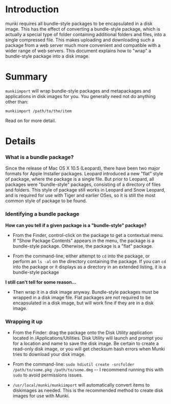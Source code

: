 # Introduction #

munki requires all bundle-style packages to be encapsulated in a disk image. This has the effect of converting a bundle-style package, which is actually a special type of folder containing additional folders and files, into a single compressed file. This makes uploading and downloading such a package from a web server much more convenient and compatible with a wider range of web servers. This document explains how to "wrap" a bundle-style package into a disk image.

# Summary #

`munkiimport` will wrap bundle-style packages and metapackages and applications in disk images for you. You generally need not do anything other than:

`munkiimport /path/to/the/item`

Read on for more detail.

# Details #

### What is a bundle package? ###

Since the release of Mac OS X 10.5 (Leopard), there have been two major formats for Apple Installer packages. Leopard introduced a new "flat" style of package, where the package is a single file. But prior to Leopard, all packages were "bundle-style" packages, consisting of a directory of files and folders. This style of package still works in Leopard and Snow Leopard, and is required for use with Tiger and earlier OSes, so it is still the most common style of package to be found.

### Identifying a bundle package ###

**How can you tell if a given package is a "bundle-style" package?**

  * From the Finder, control-click on the package to get a contextual menu. If "Show Package Contents" appears in the menu, the package is a bundle-style package. Otherwise, the package is a "flat" package.

  * From the command-line, either attempt to `cd` into the package, or perform an `ls -al` on the directory containing the package. If you can `cd` into the package or it displays as a directory in an extended listing, it is a bundle-style package

**I still can't tell for some reason...**

  * Then wrap it in a disk image anyway. Bundle-style packages must be wrapped in a disk image file. Flat packages are not required to be encapsulated in a disk image, but will work fine if they are in a disk image.

### Wrapping it up ###

  * From the Finder: drag the package onto the Disk Utility application located in /Applications/Utilities. Disk Utility will launch and prompt you for a location and name to save the disk image. Be certain to create a read-only disk image, or you will get checksum hash errors when Munki tries to download your disk image.

  * From the command-line: `sudo hdiutil create -srcfolder /path/to/some.pkg /path/to/some.dmg` -- I recommend running this with `sudo` to avoid permissions issues.

  * `/usr/local/munki/munkiimport` will automatically convert items to diskimages as needed. This is the recommended method to create disk images for use with Munki.
